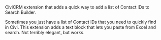 CiviCRM extension that adds a quick way to add a list of Contact IDs to Search Builder. 

Sometimes you just have a list of Contact IDs that you need to quickly find in Civi. This extension adds a text block that lets you paste from Excel and search. Not terribly elegant, but works.
